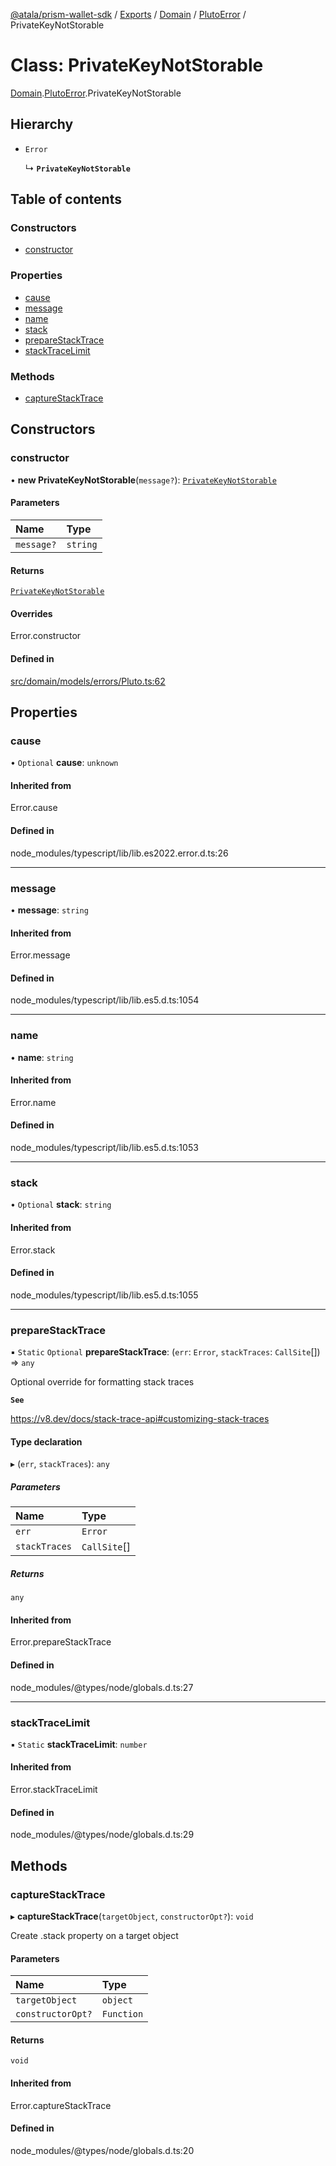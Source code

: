 [@atala/prism-wallet-sdk](../README.md) / [Exports](../modules.md) / [Domain](../modules/Domain.md) / [PlutoError](../modules/Domain.PlutoError.md) / PrivateKeyNotStorable

# Class: PrivateKeyNotStorable

[Domain](../modules/Domain.md).[PlutoError](../modules/Domain.PlutoError.md).PrivateKeyNotStorable

## Hierarchy

- `Error`

  ↳ **`PrivateKeyNotStorable`**

## Table of contents

### Constructors

- [constructor](Domain.PlutoError.PrivateKeyNotStorable.md#constructor)

### Properties

- [cause](Domain.PlutoError.PrivateKeyNotStorable.md#cause)
- [message](Domain.PlutoError.PrivateKeyNotStorable.md#message)
- [name](Domain.PlutoError.PrivateKeyNotStorable.md#name)
- [stack](Domain.PlutoError.PrivateKeyNotStorable.md#stack)
- [prepareStackTrace](Domain.PlutoError.PrivateKeyNotStorable.md#preparestacktrace)
- [stackTraceLimit](Domain.PlutoError.PrivateKeyNotStorable.md#stacktracelimit)

### Methods

- [captureStackTrace](Domain.PlutoError.PrivateKeyNotStorable.md#capturestacktrace)

## Constructors

### constructor

• **new PrivateKeyNotStorable**(`message?`): [`PrivateKeyNotStorable`](Domain.PlutoError.PrivateKeyNotStorable.md)

#### Parameters

| Name | Type |
| :------ | :------ |
| `message?` | `string` |

#### Returns

[`PrivateKeyNotStorable`](Domain.PlutoError.PrivateKeyNotStorable.md)

#### Overrides

Error.constructor

#### Defined in

[src/domain/models/errors/Pluto.ts:62](https://github.com/hyperledger/identus-edge-agent-sdk-ts/blob/47157819fe5d19bccc5fcc542e98f32706bff6c2/src/domain/models/errors/Pluto.ts#L62)

## Properties

### cause

• `Optional` **cause**: `unknown`

#### Inherited from

Error.cause

#### Defined in

node_modules/typescript/lib/lib.es2022.error.d.ts:26

___

### message

• **message**: `string`

#### Inherited from

Error.message

#### Defined in

node_modules/typescript/lib/lib.es5.d.ts:1054

___

### name

• **name**: `string`

#### Inherited from

Error.name

#### Defined in

node_modules/typescript/lib/lib.es5.d.ts:1053

___

### stack

• `Optional` **stack**: `string`

#### Inherited from

Error.stack

#### Defined in

node_modules/typescript/lib/lib.es5.d.ts:1055

___

### prepareStackTrace

▪ `Static` `Optional` **prepareStackTrace**: (`err`: `Error`, `stackTraces`: `CallSite`[]) => `any`

Optional override for formatting stack traces

**`See`**

https://v8.dev/docs/stack-trace-api#customizing-stack-traces

#### Type declaration

▸ (`err`, `stackTraces`): `any`

##### Parameters

| Name | Type |
| :------ | :------ |
| `err` | `Error` |
| `stackTraces` | `CallSite`[] |

##### Returns

`any`

#### Inherited from

Error.prepareStackTrace

#### Defined in

node_modules/@types/node/globals.d.ts:27

___

### stackTraceLimit

▪ `Static` **stackTraceLimit**: `number`

#### Inherited from

Error.stackTraceLimit

#### Defined in

node_modules/@types/node/globals.d.ts:29

## Methods

### captureStackTrace

▸ **captureStackTrace**(`targetObject`, `constructorOpt?`): `void`

Create .stack property on a target object

#### Parameters

| Name | Type |
| :------ | :------ |
| `targetObject` | `object` |
| `constructorOpt?` | `Function` |

#### Returns

`void`

#### Inherited from

Error.captureStackTrace

#### Defined in

node_modules/@types/node/globals.d.ts:20
